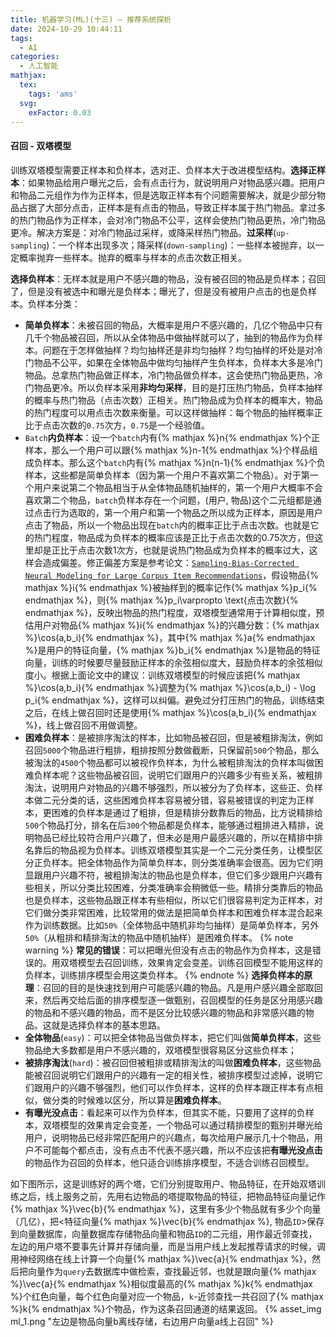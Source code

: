 ```yaml
---
title: 机器学习(ML)(十三) — 推荐系统探析
date: 2024-10-29 10:44:11
tags:
  - AI
categories:
  - 人工智能
mathjax:
  tex:
    tags: 'ams'
  svg:
    exFactor: 0.03
---
```


#### 召回 - 双塔模型

训练双塔模型需要正样本和负样本，选对正、负样本大于改进模型结构。**选择正样本**：如果物品给用户曝光之后，会有点击行为，就说明用户对物品感兴趣。把用户和物品二元组作为作为正样本，但是选取正样本有个问题需要解决，就是少部分物品占据了大部分点击，正样本是有点击的物品，导致正样本属于热门物品。拿过多的热门物品作为正样本，会对冷门物品不公平，这样会使热门物品更热，冷门物品更冷。解决方案是：对冷门物品过采样，或降采样热门物品。**过采样**(`up-sampling`)：一个样本出现多次；降采样(`down-sampling`)：一些样本被抛弃，以一定概率抛弃一些样本。抛弃的概率与样本的点击次数正相关。
<!-- more -->

**选择负样本**：无样本就是用户不感兴趣的物品，没有被召回的物品是负样本；召回了，但是没有被选中和曝光是负样本；曝光了，但是没有被用户点击的也是负样本。负样本分类：
- **简单负样本**：未被召回的物品，大概率是用户不感兴趣的，几亿个物品中只有几千个物品被召回，所以从全体物品中做抽样就可以了，抽到的物品作为负样本。问题在于怎样做抽样？均匀抽样还是非均匀抽样？均匀抽样的坏处是对冷门物品不公平，如果在全体物品中做均匀抽样产生负样本，负样本大多是冷门物品。总拿热门物品做正样本，冷门物品做负样本，这会使热门物品更热，冷门物品更冷。所以负样本采用**非均匀采样**，目的是打压热门物品，负样本抽样的概率与热门物品（点击次数）正相关。热门物品成为负样本的概率大，物品的热门程度可以用点击次数来衡量。可以这样做抽样：每个物品的抽样概率正比于点击次数的`0.75`次方，`0.75`是一个经验值。
- `Batch`**内负样本**：设一个`batch`内有{% mathjax %}n{% endmathjax %}个正样本，那么一个用户可以跟{% mathjax %}n-1{% endmathjax %}个样品组成负样本。那么这个`batch`内有{% mathjax %}n(n-1){% endmathjax %}个负样本，这些都是简单负样本（因为第一个用户不喜欢第二个物品）。对于第一个用户来说第二个物品相当于从全体物品随机抽样的，第一个用户大概率不会喜欢第二个物品，`batch`负样本存在一个问题，(用户, 物品)这个二元组都是通过点击行为选取的，第一个用户和第一个物品之所以成为正样本，原因是用户点击了物品，所以一个物品出现在`batch`内的概率正比于点击次数。也就是它的热门程度，物品成为负样本的概率应该是正比于点击次数的0.75次方，但这里却是正比于点击次数1次方，也就是说热门物品成为负样本的概率过大，这样会造成偏差。修正偏差方案是参考论文：[`Sampling-Bias-Corrected Neural Modeling for Large Corpus Item Recommendations`](https://storage.googleapis.com/gweb-research2023-media/pubtools/5716.pdf)，假设物品{% mathjax %}i{% endmathjax %}被抽样到的概率记作{% mathjax %}p_i{% endmathjax %}，则{% mathjax %}p_i\varpropto \text{点击次数}{% endmathjax %}，反映出物品的热门程度，双塔模型通常用于计算相似度，预估用户对物品{% mathjax %}i{% endmathjax %}的兴趣分数：{% mathjax %}\cos(a,b_i){% endmathjax %}，其中{% mathjax %}a{% endmathjax %}是用户的特征向量，{% mathjax %}b_i{% endmathjax %}是物品的特征向量，训练的时候要尽量鼓励正样本的余弦相似度大，鼓励负样本的余弦相似度小。根据上面论文中的建议：训练双塔模型的时候应该把{% mathjax %}\cos(a,b_i){% endmathjax %}调整为{% mathjax %}\cos(a,b_i) - \log p_i{% endmathjax %}，这样可以纠偏。避免过分打压热门的物品，训练结束之后，在线上做召回时还是使用{% mathjax %}\cos(a,b_i){% endmathjax %}，线上做召回不用做调整。
- **困难负样本**：是被排序淘汰的样本，比如物品被召回，但是被粗排淘汰，例如召回`5000`个物品进行粗排，粗排按照分数做截断，只保留前`500`个物品，那么被淘汰的`4500`个物品都可以被视作负样本，为什么被粗排淘汰的负样本叫做困难负样本呢？这些物品被召回，说明它们跟用户的兴趣多少有些关系，被粗排淘汰，说明用户对物品的兴趣不够强烈，所以被分为了负样本，这些正、负样本做二元分类的话，这些困难负样本容易被分错，容易被错误的判定为正样本，更困难的负样本是通过了粗排，但是精排分数靠后的物品，比方说精排给`500`个物品打分，排名在后`300`个物品都是负样本，能够通过粗排进入精排，说明物品已经比较符合用户兴趣了，但未必是用户最感兴趣的，所以在精排中排名靠后的物品视为负样本。训练双塔模型其实是一个二元分类任务，让模型区分正负样本。把全体物品作为简单负样本，则分类准确率会很高。因为它们明显跟用户兴趣不符，被粗排淘汰的物品也是负样本，但它们多少跟用户兴趣有些相关，所以分类比较困难，分类准确率会稍微低一些。精排分类靠后的物品也是负样本，这些物品跟正样本有些相似，所以它们很容易判定为正样本，对它们做分类非常困难，比较常用的做法是把简单负样本和困难负样本混合起来作为训练数据。比如`50%`（全体物品中随机非均匀抽样）是简单负样本，另外`50%`（从粗排和精排淘汰的物品中随机抽样）是困难负样本。
{% note warning %}
**常见的错误**：可以把曝光但没有点击的物品作为负样本，这是错误的。用双塔模型去召回训练，效果肯定会变差。训练召回模型不能用这样的负样本，训练排序模型会用这类负样本。
{% endnote %}
**选择负样本的原理**：召回的目的是快速找到用户可能感兴趣的物品。凡是用户感兴趣全部取回来，然后再交给后面的排序模型逐一做甄别，召回模型的任务是区分用感兴趣的物品和不感兴趣的物品，而不是区分比较感兴趣的物品和非常感兴趣的物品。这就是选择负样本的基本思路。
- **全体物品**(`easy`)：可以把全体物品当做负样本，把它们叫做**简单负样本**，这些物品绝大多数都是用户不感兴趣的，双塔模型很容易区分这些负样本；
- **被排序淘汰**(`hard`)：被召回但被粗排或精排淘汰的叫做**困难负样本**，这些物品能被召回说明它们跟用户的兴趣有一定的相关性，被排序模型过滤掉，说明它们跟用户的兴趣不够强烈，他们可以作负样本，这样的负样本跟正样本有点相似，做分类的时候难以区分，所以算是**困难负样本**。
- **有曝光没点击**：看起来可以作为负样本，但其实不能，只要用了这样的负样本，双塔模型的效果肯定会变差，一个物品可以通过精排模型的甄别并曝光给用户，说明物品已经非常匹配用户的兴趣点，每次给用户展示几十个物品，用户不可能每个都点击，没有点击不代表不感兴趣，所以不应该把**有曝光没点击**的物品作为召回的负样本，他只适合训练排序模型，不适合训练召回模型。

如下图所示，这是训练好的两个塔，它们分别提取用户、物品特征，在开始双塔训练之后，线上服务之前，先用右边物品的塔提取物品的特征，把物品特征向量记作{% mathjax %}\vec{b}{% endmathjax %}，这里有多少个物品就有多少个向量（几亿），把<特征向量{% mathjax %}\vec{b}{% endmathjax %}, 物品`ID`>保存到向量数据库，向量数据库存储物品向量和物品`ID`的二元组，用作最近邻查找，左边的用户塔不要事先计算并存储向量，而是当用户线上发起推荐请求的时候，调用神经网络在线上计算一个向量{% mathjax %}\vec{a}{% endmathjax %}，然后把向量作为`query`去数据库中做检索，查找最近邻，也就是跟向量{% mathjax %}\vec{a}{% endmathjax %}相似度最高的{% mathjax %}k{% endmathjax %}个红色向量，每个红色向量对应一个物品，`k`-近邻查找一共召回了{% mathjax %}k{% endmathjax %}个物品，作为这条召回通道的结果返回。
{% asset_img ml_1.png "左边是物品向量b离线存储，右边用户向量a线上召回" %}

